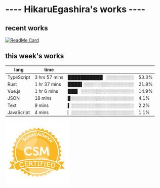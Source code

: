 # ---- HikaruEgashira's works ----

## recent works

[![ReadMe Card](https://github-readme-stats.vercel.app/api/pin/?username=twin-te&repo=twinte-front)](https://github.com/twin-te/twinte-front)

## this week's works

| lang        | time           |                       |        |
| ----------- | -------------- | --------------------- | ------ |
| TypeScript  | 3 hrs 57 mins  | ███████████▏░░░░░░░░░ |  53.3% |
| Rust        | 1 hr 37 mins   | ████▌░░░░░░░░░░░░░░░░ |  21.8% |
| Vue.js      | 1 hr 6 mins    | ███▏░░░░░░░░░░░░░░░░░ |  14.9% |
| JSON        | 18 mins        | ▊░░░░░░░░░░░░░░░░░░░░ |   4.1% |
| Text        | 9 mins         | ▍░░░░░░░░░░░░░░░░░░░░ |   2.2% |
| JavaScript  | 4 mins         | ▏░░░░░░░░░░░░░░░░░░░░ |   1.1% |

<img src="./image/seal-csm.png" alt="" data-canonical-src="./image/seal-csm.png" width="200" height="200" />
